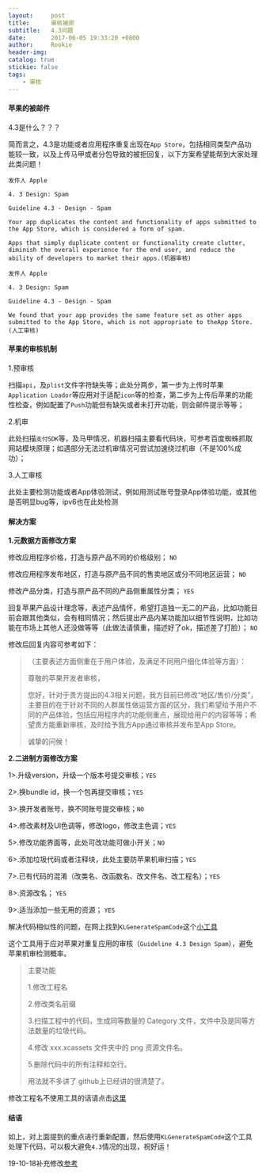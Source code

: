 ```yaml
---
layout:     post
title:      审核被拒
subtitle:   4.3问题
date:       2017-06-05 19:33:20 +0800
author:     Rookie
header-img: 
catalog: true
stickie: false
tags:
    - 审核
---
```


#### 苹果的被邮件

4.3是什么？？？

简而言之，4.3是功能或者应用程序重复出现在`App Store`，包括相同类型产品功能较一致，以及上传马甲或者分包导致的被拒回复，以下方案希望能帮到大家处理此类问题！

```
发件人 Apple

4. 3 Design: Spam

Guideline 4.3 - Design - Spam

Your app duplicates the content and functionality of apps submitted to the App Store, which is considered a form of spam.

Apps that simply duplicate content or functionality create clutter, diminish the overall experience for the end user, and reduce the ability of developers to market their apps.(机器审核)

发件人 Apple

4. 3 Design: Spam

Guideline 4.3 - Design - Spam

We found that your app provides the same feature set as other apps submitted to the App Store, which is not appropriate to theApp Store.(人工审核)
```
#### 苹果的审核机制

1.预审核 

扫描`api`，及`plist`文件字符缺失等；此处分两步，第一步为上传时苹果`Application Loador`等应用对于适配`icon`等的检查，第二步为上传后苹果的功能性检查，例如配置了`Push`功能但有缺失或者未打开功能，则会邮件提示等等； 

2.机审 

此处扫描`支付SDK`等，及马甲情况，机器扫描主要看代码块，可参考百度蜘蛛抓取网站模块原理；如遇部分无法过机审情况可尝试加速绕过机审（不是100%成功）； 

3.人工审核 

此处主要检测功能或者App体验测试，例如用测试账号登录App体验功能，或其他是否明显bug等，ipv6也在此处检测

#### 解决方案

**1.元数据方面修改方案**

修改应用程序价格，打造与原产品不同的价格级别； `NO`                            

修改应用程序发布地区，打造与原产品不同的售卖地区或分不同地区运营； `NO`

修改产品分类，打造与原产品不同的产品侧重属性分类； `YES`

回复苹果产品设计理念等，表述产品情怀，希望打造独一无二的产品，比如功能目前会跟其他类似，会有相同情况；然后提出产品内某功能加以细节性说明，比如功能在市场上其他人还没做等等（此做法请慎重，描述好了ok，描述差了打脸）； `NO`

修改后回复内容可参考如下：

>（主要表述方面侧重在于用户体验，及满足不同用户细化体验等方面）：
>
>尊敬的苹果开发者审核，
>
>您好，针对于贵方提出的4.3相关问题，我方目前已修改“地区/售价/分类”，主要目的在于针对不同的人群属性做运营方面的区分，我们希望给予用户不同的产品体验，包括应用程序内的功能侧重点，展现给用户的内容等等；希望贵方能重新审核，及时给予我方App通过审核并发布至App Store。
>  
>诚挚的问候！

**2.二进制方面修改方案**

1>.升级version，升级一个版本号提交审核；`YES`

2>.换bundle id，换一个包再提交审核；`YES`

3>.换开发者账号，换不同账号提交审核；`NO`

4>.修改素材及UI色调等，修改logo，修改主色调；`YES`

5>.修改功能界面等，此处可改功能可做小开关；`NO`

6>.添加垃圾代码或者注释块，此处主要防苹果机审扫描；`YES`

7>.已有代码的混淆（改类名、改函数名、改文件名、改工程名）；`YES`

8>.资源改名； `YES`

9>.适当添加一些无用的资源； `YES`

解决代码相似性的问题，在网上找到`KLGenerateSpamCode`这个[小工具](https://github.com/klaus01/KLGenerateSpamCode)

这个工具用于应对苹果对重复应用的审核（`Guideline 4.3 Design Spam`），避免苹果机审检测概率。 

>主要功能 
>
>1.修改工程名 
>
>2.修改类名前缀 
>
>3.扫描工程中的代码，生成同等数量的 Category 文件，文件中及是同等方法数量的垃圾代码。 
>
>4.修改 xxx.xcassets 文件夹中的 png 资源文件名。 
>
>5.删除代码中的所有注释和空行。
>
>用法就不多讲了 github上已经讲的很清楚了。

修改工程名不使用工具的话请点击[这里](https://rookie920.github.io/2016/03/11/iOS%E4%B8%AD%E9%A1%B9%E7%9B%AE%E9%87%8D%E5%91%BD%E5%90%8D/)

#### 结语

如上，对上面提到的重点进行重新配置，然后使用`KLGenerateSpamCode`这个工具处理下代码，可以极大避免`4.3`情况的出现，祝好运！

19-10-18补充修改[参考](http://blog.sina.com.cn/s/blog_b4615ebf0102y4hn.html)



















